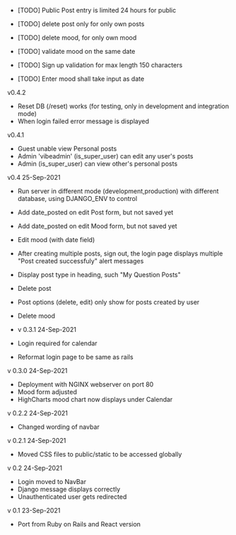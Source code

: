 * [TODO] Public Post entry is limited 24 hours for public 

* [TODO] delete post only for only own posts
* [TODO] delete mood, for only own mood
* [TODO] validate mood on the same date
* [TODO] Sign up validation for max length 150 characters
* [TODO] Enter mood shall take input as date

v0.4.2
* Reset DB (/reset) works (for testing, only in development and integration mode)
* When login failed error message is displayed

v0.4.1

* Guest unable view Personal posts
* Admin 'vibeadmin' (is_super_user) can edit any user's posts
* Admin (is_super_user) can view other's personal posts

v0.4 25-Sep-2021

* Run server in different mode (development,production) with different database, using DJANGO_ENV to control
* Add date_posted on edit Post form, but not saved yet
* Add date_posted on edit Mood form, but not saved yet
* Edit mood (with date field)
* After creating multiple posts, sign out, the login page displays multiple "Post created successfuly" alert messages
* Display post type in heading, such "My Question Posts"
* Delete post
* Post options (delete, edit) only show for posts created by user
* Delete mood


* v 0.3.1 24-Sep-2021
* Login required for calendar
* Reformat login page to be same as rails

v 0.3.0  24-Sep-2021
* Deployment with NGINX webserver on port 80
* Mood form adjusted
* HighCharts mood chart now displays under Calendar

v 0.2.2  24-Sep-2021
* Changed wording of navbar

v 0.2.1  24-Sep-2021
* Moved CSS files to public/static to be accessed globally

v 0.2  24-Sep-2021
* Login moved to NavBar
* Django message displays correctly
* Unauthenticated user gets redirected

v 0.1 23-Sep-2021

* Port from Ruby on Rails and React version
